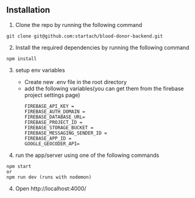 ## Installation 

1. Clone the repo by running the following command
```
git clone git@github.com:startach/blood-donor-backend.git
```
2. Install the required dependencies by running the following command
 ```
 npm install
 ```
3. setup env variables
    - Create new .env file in the root directory
    - add the following variables(you can get them from the firebase project settings page)
        ```
        FIREBASE_API_KEY = 
        FIREBASE_AUTH_DOMAIN = 
        FIREBASE_DATABASE_URL= 
        FIREBASE_PROJECT_ID = 
        FIREBASE_STORAGE_BUCKET = 
        FIREBASE_MESSAGING_SENDER_ID = 
        FIREBASE_APP_ID = 
        GOOGLE_GEOCODER_API=
        ```
            
 4. run the app/server using one of the following commands
```
npm start
or
npm run dev (runs with nodemon)
```
4. Open http://localhost:4000/ 
